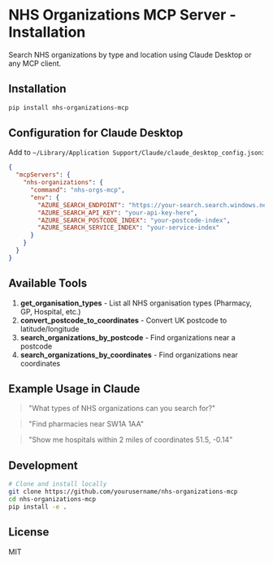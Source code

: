 # NHS Organizations MCP Server - Installation

Search NHS organizations by type and location using Claude Desktop or any MCP client.

## Installation

```bash
pip install nhs-organizations-mcp
```

## Configuration for Claude Desktop

Add to `~/Library/Application Support/Claude/claude_desktop_config.json`:

```json
{
  "mcpServers": {
    "nhs-organizations": {
      "command": "nhs-orgs-mcp",
      "env": {
        "AZURE_SEARCH_ENDPOINT": "https://your-search.search.windows.net",
        "AZURE_SEARCH_API_KEY": "your-api-key-here",
        "AZURE_SEARCH_POSTCODE_INDEX": "your-postcode-index",
        "AZURE_SEARCH_SERVICE_INDEX": "your-service-index"
      }
    }
  }
}
```

## Available Tools

1. **get_organisation_types** - List all NHS organisation types (Pharmacy, GP, Hospital, etc.)
2. **convert_postcode_to_coordinates** - Convert UK postcode to latitude/longitude
3. **search_organizations_by_postcode** - Find organizations near a postcode
4. **search_organizations_by_coordinates** - Find organizations near coordinates

## Example Usage in Claude

> "What types of NHS organizations can you search for?"

> "Find pharmacies near SW1A 1AA"

> "Show me hospitals within 2 miles of coordinates 51.5, -0.14"

## Development

```bash
# Clone and install locally
git clone https://github.com/yourusername/nhs-organizations-mcp
cd nhs-organizations-mcp
pip install -e .
```

## License

MIT
